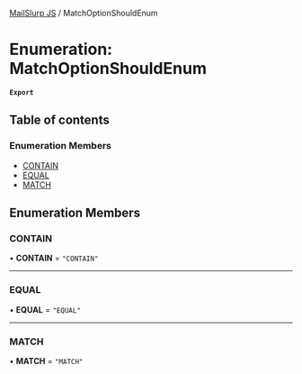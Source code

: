 [MailSlurp JS](../README.md) / MatchOptionShouldEnum

# Enumeration: MatchOptionShouldEnum

**`Export`**

## Table of contents

### Enumeration Members

- [CONTAIN](MatchOptionShouldEnum.md#contain)
- [EQUAL](MatchOptionShouldEnum.md#equal)
- [MATCH](MatchOptionShouldEnum.md#match)

## Enumeration Members

### CONTAIN

• **CONTAIN** = ``"CONTAIN"``

___

### EQUAL

• **EQUAL** = ``"EQUAL"``

___

### MATCH

• **MATCH** = ``"MATCH"``
